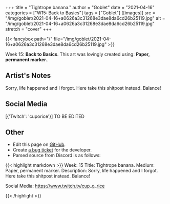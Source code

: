 +++
title =       "Tightrope banana."
author =      "Goblet"
date =        "2021-04-16"
categories =  ["W15: Back to Basics"]
tags =        ["Goblet"]
[[images]]
                      src = "/img/goblet/2021-04-16+a0626a3c31268e3dae8da6cd26b25119.jpg"
                      alt = "/img/goblet/2021-04-16+a0626a3c31268e3dae8da6cd26b25119.jpg"
                      stretch = "cover"
+++


{{< fancybox path="/" file="/img/goblet/2021-04-16+a0626a3c31268e3dae8da6cd26b25119.jpg" >}}


Week 15: **Back to Basics**. This art was lovingly created using: **Paper, permanent marker.**.

## Artist's Notes

Sorry, life happened and I forgot. Here take this shitpost instead. Balance!

## Social Media

[{'Twitch': 'cuporice'}] TO BE EDITED

## Other

- Edit this page on [GitHub](https://github.com/teaminkling/web-refresh/edit/main/blog/content/blog/goblet-week-15-c2a4.md).
- Create [a bug ticket](https://github.com/teaminkling/web-refresh/issues/new?assignees=&labels=bug&template=problem-report.md&title=) for the developer.
- Parsed source from Discord is as follows:

{{< highlight markdown >}}
Week: 15
Title: Tightrope banana. 
Medium: Paper, permanent marker. 
Description: 
Sorry, life happened and I forgot. Here take this shitpost instead. Balance!

Social Media: 
https://www.twitch.tv/cup_o_rice


{{< /highlight >}}
